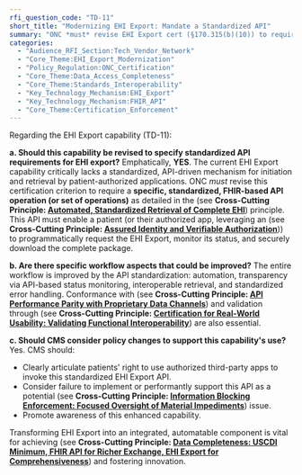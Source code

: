 ```yaml
---
rfi_question_code: "TD-11"
short_title: "Modernizing EHI Export: Mandate a Standardized API"
summary: "ONC *must* revise EHI Export cert (§170.315(b)(10)) to require a specific, standardized, FHIR-based API for programmatic EHI request, status monitoring, and download. This transforms EHI Export into an automatable, useful tool for comprehensive data access. #EHIExport #API #Interoperability"
categories:
  - "Audience_RFI_Section:Tech_Vendor_Network"
  - "Core_Theme:EHI_Export_Modernization"
  - "Policy_Regulation:ONC_Certification"
  - "Core_Theme:Data_Access_Completeness"
  - "Core_Theme:Standards_Interoperability"
  - "Key_Technology_Mechanism:EHI_Export"
  - "Key_Technology_Mechanism:FHIR_API"
  - "Core_Theme:Certification_Enforcement"
---
```

Regarding the EHI Export capability (TD-11):

**a. Should this capability be revised to specify standardized API requirements for EHI export?**
Emphatically, **YES**. The current EHI Export capability critically lacks a standardized, API-driven mechanism for initiation and retrieval by patient-authorized applications. ONC *must* revise this certification criterion to require a **specific, standardized, FHIR-based API operation (or set of operations)** as detailed in the (see **Cross-Cutting Principle: [Automated, Standardized Retrieval of Complete EHI](#EHI_EXPORT_API)**) principle. This API must enable a patient (or their authorized app, leveraging an (see **Cross-Cutting Principle: [Assured Identity and Verifiable Authorization](#IDENTITY_AUTH_STACK)**)) to programmatically request the EHI Export, monitor its status, and securely download the complete package.

**b. Are there specific workflow aspects that could be improved?**
The entire workflow is improved by the API standardization: automation, transparency via API-based status monitoring, interoperable retrieval, and standardized error handling. Conformance with (see **Cross-Cutting Principle: [API Performance Parity with Proprietary Data Channels](#API_PERFORMANCE)**) and validation through (see **Cross-Cutting Principle: [Certification for Real-World Usability: Validating Functional Interoperability](#CERTIFICATION_FOR_REAL_WORLD_USABILITY)**) are also essential.

**c. Should CMS consider policy changes to support this capability's use?**
Yes. CMS should:
*   Clearly articulate patients' right to use authorized third-party apps to invoke this standardized EHI Export API.
*   Consider failure to implement or performantly support this API as a potential (see **Cross-Cutting Principle: [Information Blocking Enforcement: Focused Oversight of Material Impediments](#INFOBLOCKING_ENFORCEMENT)**) issue.
*   Promote awareness of this enhanced capability.

Transforming EHI Export into an integrated, automatable component is vital for achieving (see **Cross-Cutting Principle: [Data Completeness: USCDI Minimum, FHIR API for Richer Exchange, EHI Export for Comprehensiveness](#DATA_COMPLETENESS)**) and fostering innovation.